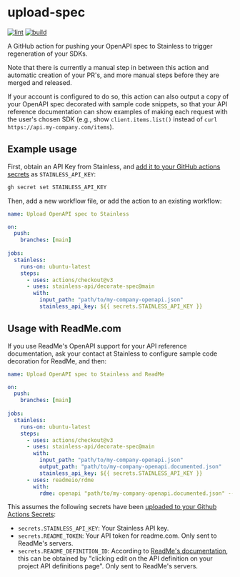 # upload-spec

[![lint](https://github.com/stainless-api/readme-action/actions/workflows/lint.yml/badge.svg)](https://github.com/stainless-api/readme-action/actions/workflows/lint.yml)
[![build](https://github.com/stainless-api/readme-action/actions/workflows/build.yml/badge.svg)](https://github.com/stainless-api/readme-action/actions/workflows/build.yml)

A GitHub action for pushing your OpenAPI spec to Stainless to trigger regeneration of your SDKs. 

Note that there is currently a manual step in between this action and automatic creation of your PR's, 
and more manual steps before they are merged and released.

If your account is configured to do so, this action can also output a copy of your OpenAPI spec decorated with sample code snippets,
so that your API reference documentation can show examples of making each request with the user's chosen SDK 
(e.g., show `client.items.list()` instead of `curl https://api.my-company.com/items`). 

## Example usage

First, obtain an API Key from Stainless, and [add it to your GitHub actions secrets](https://docs.github.com/actions/security-guides/encrypted-secrets%23creating-encrypted-secrets-for-a-repository?tool=cli#creating-encrypted-secrets-for-a-repository) as `STAINLESS_API_KEY`:

```sh
gh secret set STAINLESS_API_KEY
```

Then, add a new workflow file, or add the action to an existing workflow:

```yaml
name: Upload OpenAPI spec to Stainless

on:
  push:
    branches: [main]
      
jobs:
  stainless:
    runs-on: ubuntu-latest
    steps:
      - uses: actions/checkout@v3
      - uses: stainless-api/decorate-spec@main
        with:
          input_path: "path/to/my-company-openapi.json"
          stainless_api_key: ${{ secrets.STAINLESS_API_KEY }}
```

## Usage with ReadMe.com

If you use ReadMe's OpenAPI support for your API reference documentation, 
ask your contact at Stainless to configure sample code decoration for ReadMe, 
and then:

```yaml
name: Upload OpenAPI spec to Stainless and ReadMe

on:
  push:
    branches: [main]
      
jobs:
  stainless:
    runs-on: ubuntu-latest
    steps:
      - uses: actions/checkout@v3
      - uses: stainless-api/decorate-spec@main
        with:
          input_path: "path/to/my-company-openapi.json"
          output_path: "path/to/my-company-openapi.documented.json"
          stainless_api_key: ${{ secrets.STAINLESS_API_KEY }}
      - uses: readmeio/rdme
        with:
          rdme: openapi "path/to/my-company-openapi.documented.json" --key=${{ secrets.README_TOKEN }} --id=${{ secrets.README_DEFINITION_ID }}
```

This assumes the following secrets have been [uploaded to your Github Actions Secrets](https://docs.github.com/en/actions/security-guides/encrypted-secrets):

   - `secrets.STAINLESS_API_KEY`: Your Stainless API key.
   - `secrets.README_TOKEN`: Your API token for readme.com. Only sent to ReadMe's servers.
   - `secrets.README_DEFINITION_ID`: According to [ReadMe's documentation](https://docs.readme.com/docs/openapi#re-syncing-an-openapi-document), 
      this can be obtained by "clicking edit on the API definition on your project API definitions page". Only sent to ReadMe's servers.
